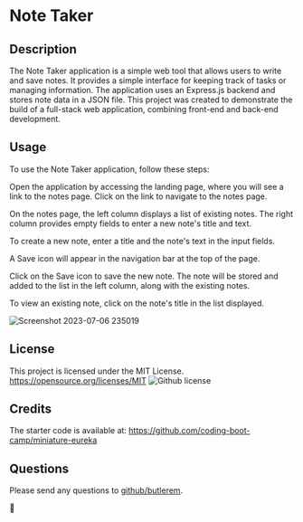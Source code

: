 # Note Taker

## Description

The Note Taker application is a simple web tool that allows users to write and save notes. It provides a simple interface for keeping track of tasks or managing information. The application uses an Express.js backend and stores note data in a JSON file. This project was created to demonstrate the build of a full-stack web application, combining front-end and back-end development.

## Usage

To use the Note Taker application, follow these steps:

Open the application by accessing the landing page, where you will see a link to the notes page. Click on the link to navigate to the notes page.

On the notes page, the left column displays a list of existing notes. The right column provides empty fields to enter a new note's title and text.

To create a new note, enter a title and the note's text in the input fields.

A Save icon will appear in the navigation bar at the top of the page.

Click on the Save icon to save the new note. The note will be stored and added to the list in the left column, along with the existing notes.

To view an existing note, click on the note's title in the list displayed.

![Screenshot 2023-07-06 235019](https://github.com/butlerem/note-taker/assets/130527417/a2b91f0a-9510-44d8-bf84-ca586ba82cf3)

## License
This project is licensed under the MIT License.
https://opensource.org/licenses/MIT
![Github license](https://img.shields.io/badge/license-MIT-blue.svg)

## Credits
The starter code is available at:
https://github.com/coding-boot-camp/miniature-eureka

## Questions
Please send any questions to [github/butlerem](https://github.com/butlerem).

🌼
